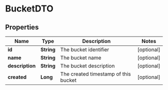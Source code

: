 

# BucketDTO

## Properties

Name | Type | Description | Notes
------------ | ------------- | ------------- | -------------
**id** | **String** | The bucket identifier |  [optional]
**name** | **String** | The bucket name |  [optional]
**description** | **String** | The bucket description |  [optional]
**created** | **Long** | The created timestamp of this bucket |  [optional]




